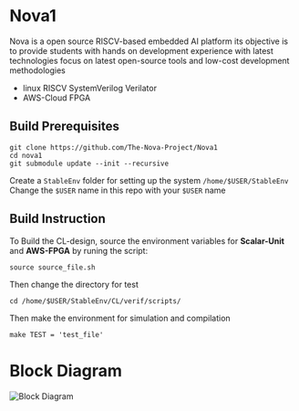 # Nova1

Nova is a open source RISCV-based embedded AI platform its objective is to provide students with hands on development experience with latest technologies 
focus on latest open-source tools and low-cost development methodologies

- linux RISCV SystemVerilog Verilator
- AWS-Cloud FPGA

## Build Prerequisites

```
git clone https://github.com/The-Nova-Project/Nova1
cd nova1 
git submodule update --init --recursive
```

 Create a `StableEnv` folder for setting up the system `/home/$USER/StableEnv` 
 Change the `$USER` name in this repo with your `$USER` name 

## Build Instruction
To Build the CL-design, source the environment variables for **Scalar-Unit** and **AWS-FPGA** by runing the script:
```
source source_file.sh
```

Then change the directory for test
```
cd /home/$USER/StableEnv/CL/verif/scripts/
```

Then make the environment for simulation and compilation
```
make TEST = 'test_file'
```


# Block Diagram
![Block Diagram](https://user-images.githubusercontent.com/81433387/160123688-4e167296-8104-4c32-89f9-1c53b9c22632.png)
